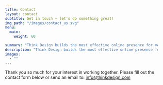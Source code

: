 ```yaml
---
title: Contact
layout: contact
subtitle: Get in touch – let's do something great!
img_path: "/images/contact_us.svg"
menu:
  main:
    weight: 60

summary: "Think Design builds the most effective online presence for your enterprise and brand through our immersive strategy"
description: "Think Design builds the most effective online presence for your enterprise and brand through our immersive strategy"
images:
  - ""
---
```

Thank you so much for your interest in working together. Please fill out the contact form below or send an email to: [info@thinkdesign.com](mailto:info+website@thinkdesign.com)
